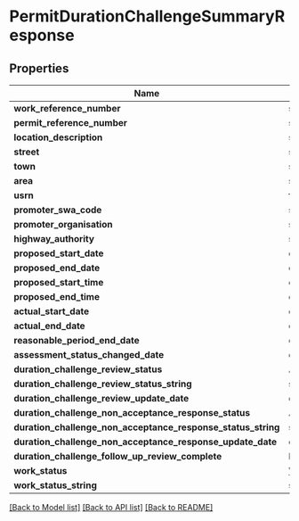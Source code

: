 # PermitDurationChallengeSummaryResponse

## Properties
Name | Type | Description | Notes
------------ | ------------- | ------------- | -------------
**work_reference_number** | **str** |  | 
**permit_reference_number** | **str** |  | 
**location_description** | **str** |  | 
**street** | **str** |  | 
**town** | **str** |  | 
**area** | **str** |  | 
**usrn** | **float** |  | 
**promoter_swa_code** | **str** |  | 
**promoter_organisation** | **str** |  | 
**highway_authority** | **str** |  | 
**proposed_start_date** | **datetime** |  | 
**proposed_end_date** | **datetime** |  | 
**proposed_start_time** | **datetime** |  | [optional] 
**proposed_end_time** | **datetime** |  | [optional] 
**actual_start_date** | **datetime** |  | [optional] 
**actual_end_date** | **datetime** |  | [optional] 
**reasonable_period_end_date** | **datetime** |  | 
**assessment_status_changed_date** | **datetime** |  | 
**duration_challenge_review_status** | **AllOfPermitDurationChallengeSummaryResponseDurationChallengeReviewStatus** |  | [optional] 
**duration_challenge_review_status_string** | **str** |  | [optional] 
**duration_challenge_review_update_date** | **datetime** |  | [optional] 
**duration_challenge_non_acceptance_response_status** | **AllOfPermitDurationChallengeSummaryResponseDurationChallengeNonAcceptanceResponseStatus** |  | [optional] 
**duration_challenge_non_acceptance_response_status_string** | **str** |  | [optional] 
**duration_challenge_non_acceptance_response_update_date** | **datetime** |  | [optional] 
**duration_challenge_follow_up_review_complete** | **bool** |  | [optional] 
**work_status** | [**WorkStatusResponse**](WorkStatusResponse.md) |  | 
**work_status_string** | **str** |  | 

[[Back to Model list]](../README.md#documentation-for-models) [[Back to API list]](../README.md#documentation-for-api-endpoints) [[Back to README]](../README.md)


